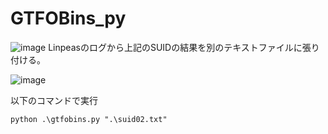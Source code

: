 # GTFOBins_py

![image](https://github.com/AlienFukro/GTFOBins_py/assets/83692237/daebc9ae-fcf9-43ad-b760-d6ed2ab4f64d)
Linpeasのログから上記のSUIDの結果を別のテキストファイルに張り付ける。

![image](https://github.com/AlienFukro/GTFOBins_py/assets/83692237/79e18ada-db3e-456b-b53e-a6114784a10b)

以下のコマンドで実行
```
python .\gtfobins.py ".\suid02.txt"
```
